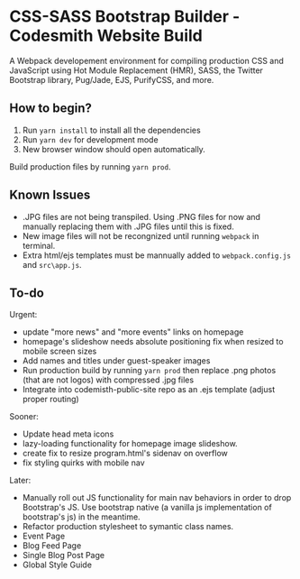 # CSS-SASS Bootstrap Builder - Codesmith Website Build

A Webpack developement environment for compiling production CSS and JavaScript using Hot Module Replacement (HMR), SASS, the Twitter Bootstrap library, Pug/Jade, EJS, PurifyCSS, and more.

## How to begin?

1. Run `yarn install` to install all the dependencies
2. Run `yarn dev` for development mode
3. New browser window should open automatically.

Build production files by running `yarn prod`.

## Known Issues

- .JPG files are not being transpiled. Using .PNG files for now and manually replacing them with .JPG files until this is fixed.
- New image files will not be recongnized until running `webpack` in terminal.
- Extra html/ejs templates must be mannually added to `webpack.config.js` and `src\app.js`.

## To-do

Urgent:
- update "more news" and "more events" links on homepage
- homepage's slideshow needs absolute positioning fix when resized to mobile screen sizes
- Add names and titles under guest-speaker images
- Run production build by running `yarn prod` then replace .png photos (that are not logos) with compressed .jpg files
- Integrate into codemisth-public-site repo as an .ejs template (adjust proper routing)

Sooner:
- Update head meta icons
- lazy-loading functionality for homepage image slideshow.
- create fix to resize program.html's sidenav on overflow
- fix styling quirks with mobile nav

Later:
- Manually roll out JS functionality for main nav behaviors in order to drop Bootstrap's JS. Use bootstrap native (a vanilla js implementation of bootstrap's js) in the meantime.
- Refactor production stylesheet to symantic class names.
- Event Page
- Blog Feed Page
- Single Blog Post Page
- Global Style Guide
